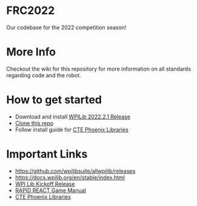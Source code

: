 # FRC2022
Our codebase for the 2022 competition season!

# More Info

Checkout the wiki for this repository for more information on all standards regarding code and the robot.

# How to get started

- Download and install [WPILib 2022.2.1 Release](https://github.com/wpilibsuite/allwpilib/releases/tag/v2022.2.1)
- [Clone this repo](https://github.com/first95/FRC2022)
- Follow install guide for [CTE Phoenix Libraries](https://docs.ctre-phoenix.com/en/stable/ch05a_CppJava.html)

# Important Links

- https://github.com/wpilibsuite/allwpilib/releases
- https://docs.wpilib.org/en/stable/index.html
- [WPI Lib Kickoff Release](https://github.com/wpilibsuite/allwpilib/releases/tag/v2022.1.1)
- [RAPID REACT Game Manual](https://firstfrc.blob.core.windows.net/frc2022/Manual/2022FRCGameManual.pdf)
- [CTE Phoenix Libraries](https://docs.ctre-phoenix.com/en/stable/ch05a_CppJava.html)


